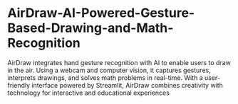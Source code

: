# AirDraw-AI-Powered-Gesture-Based-Drawing-and-Math-Recognition
AirDraw integrates hand gesture recognition with AI to enable users to draw in the air. Using a webcam and computer vision, it captures gestures, interprets drawings, and solves math problems in real-time. With a user-friendly interface powered by Streamlit, AirDraw combines creativity with technology for interactive and educational experiences
